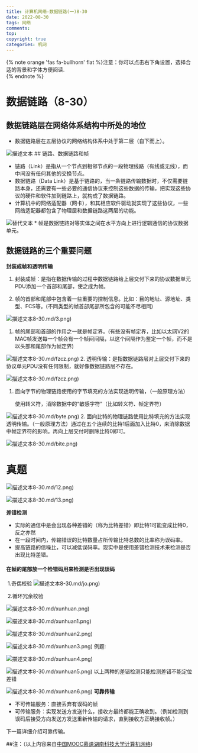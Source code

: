 ```yaml
---
title: 计算机网络-数据链路(一)8-30
date: 2022-08-30
tags: 网络
comments:
top: 
copyright: true
categories: 机网
---
```


{% note orange 'fas fa-bullhorn' flat %}注意：你可以点击右下角设置，选择合适的背景和字体方便阅读.<br>{% endnote %}

# 数据链路（8-30）

##  数据链路层在网络体系结构中所处的地位

* 数据链路层在五层协议的网络结构体系中处于第二层（自下而上）。

<img src="./1/sex.png"  class="responsive-image click-to-zoom" alt="描述文本" loading="lazy" data-fullsize="./1/sex.png"  data-type="auto">
<!--more-->
##  链路、数据链路和帧

* 链路（Link）是指从一个节点到相邻节点的一段物理线路（有线或无线），而中间没有任何其他的交换节点。
* 数据链路（Data Link）是基于链路的，当一条链路传输数据时，不仅需要链路本身，还需要有一些必要的通信协议来控制这些数据的传输，把实现这些协议的硬件和软件加到链路上，就构成了数据链路。
* 计算机中的网络适配器（网卡），和其相应软件驱动就实现了这些协议，一些网络适配器都包含了物理层和数据链路这两层的功能。


<img src="./1/sex.png" alt="替代文本" style="float:center;">
* 帧是数据链路对等实体之间在水平方向上进行逻辑通信的协议数据单元。

##  数据链路的三个重要问题

**封装成帧和透明传输**

1.  封装成帧：是指在数据传输的过程中数据链路给上层交付下来的协议数据单元PDU添加一个首部和尾部，使之成为帧。

   1. 帧的首部和尾部中包含着一些重要的控制信息。比如：目的地址、源地址、类型、FCS等。(不同类型的帧首部尾部所包含的可能不尽相同)


<img src="./计算机网络-数据链路(一"  class="responsive-image click-to-zoom" alt="描述文本" loading="lazy" data-fullsize="./计算机网络-数据链路(一"  data-type="auto">8-30.md/3.png)
   1. 帧的尾部和首部的作用之一就是帧定界。(有些没有帧定界，比如以太网V2的MAC帧发送每一个帧会有一个帧间间隔，以这个间隔作为鉴定一个帧，而不是以头部和尾部作为帧定界)


<img src="./计算机网络-数据链路(一"  class="responsive-image click-to-zoom" alt="描述文本" loading="lazy" data-fullsize="./计算机网络-数据链路(一"  data-type="auto">8-30.md/fzcz.png)
2. 透明传输：是指数据链路层对上层交付下来的协议单元PDU没有任何限制，就好像数据链路层不存在。

   

<img src="./计算机网络-数据链路(一"  class="responsive-image click-to-zoom" alt="描述文本" loading="lazy" data-fullsize="./计算机网络-数据链路(一"  data-type="auto">8-30.md/fzcz.png)
   1. 面向字节的物理链路使用的字节填充的方法实现透明传输，（一般原理方法）

      使用转义符，消除数据中的“敏感字符”（比如转义符、帧定界符）

      

<img src="./计算机网络-数据链路(一"  class="responsive-image click-to-zoom" alt="描述文本" loading="lazy" data-fullsize="./计算机网络-数据链路(一"  data-type="auto">8-30.md/byte.png)
   2. 面向比特的物理链路使用比特填充的方法实现透明传输。（一般原理方法）通过在五个连续的比特1后面加入比特0，来消除数据中帧定界符的影响。再向上层交付时删除比特0即可。


<img src="./计算机网络-数据链路(一"  class="responsive-image click-to-zoom" alt="描述文本" loading="lazy" data-fullsize="./计算机网络-数据链路(一"  data-type="auto">8-30.md/bite.png)
   # 真题


<img src="./计算机网络-数据链路(一"  class="responsive-image click-to-zoom" alt="描述文本" loading="lazy" data-fullsize="./计算机网络-数据链路(一"  data-type="auto">8-30.md/12.png)


<img src="./计算机网络-数据链路(一"  class="responsive-image click-to-zoom" alt="描述文本" loading="lazy" data-fullsize="./计算机网络-数据链路(一"  data-type="auto">8-30.md/13.png)


**差错检测**

* 实际的通信中是会出现各种差错的（称为比特差错）即比特1可能变成比特0，反之亦然
* 在一段时间内，传输错误的比特数量占所传输比特总数的比率称为误码率。
* 提高链路的信噪比，可以减低误码率。现实中是使用差错检测技术来检测是否出现比特差错。

#### **在帧的尾部放一个检错码用来检测是否出现误码**

​	1.奇偶校验
<img src="./计算机网络-数据链路(一"  class="responsive-image click-to-zoom" alt="描述文本" loading="lazy" data-fullsize="./计算机网络-数据链路(一"  data-type="auto">8-30.md/jo.png)

​	2.循环冗余校验


<img src="./计算机网络-数据链路(一"  class="responsive-image click-to-zoom" alt="描述文本" loading="lazy" data-fullsize="./计算机网络-数据链路(一"  data-type="auto">8-30.md/xunhuan.png)

<img src="./计算机网络-数据链路(一"  class="responsive-image click-to-zoom" alt="描述文本" loading="lazy" data-fullsize="./计算机网络-数据链路(一"  data-type="auto">8-30.md/xunhuan1.png)

<img src="./计算机网络-数据链路(一"  class="responsive-image click-to-zoom" alt="描述文本" loading="lazy" data-fullsize="./计算机网络-数据链路(一"  data-type="auto">8-30.md/xunhuan2.png)

<img src="./计算机网络-数据链路(一"  class="responsive-image click-to-zoom" alt="描述文本" loading="lazy" data-fullsize="./计算机网络-数据链路(一"  data-type="auto">8-30.md/xunhuan3.png)
例题:


<img src="./计算机网络-数据链路(一"  class="responsive-image click-to-zoom" alt="描述文本" loading="lazy" data-fullsize="./计算机网络-数据链路(一"  data-type="auto">8-30.md/xunhuan4.png)

<img src="./计算机网络-数据链路(一"  class="responsive-image click-to-zoom" alt="描述文本" loading="lazy" data-fullsize="./计算机网络-数据链路(一"  data-type="auto">8-30.md/xunhuan5.png)
以上两种的差错检测只能检测差错不能定位差错

<img src="./计算机网络-数据链路(一"  class="responsive-image click-to-zoom" alt="描述文本" loading="lazy" data-fullsize="./计算机网络-数据链路(一"  data-type="auto">8-30.md/xunhuan6.png)
**可靠传输**

* 不可传输服务：直接丢弃有误码的帧
* 可传输服务：实现发送方发送什么，接收方最终都能正确收到。（例如检测到误码后接受方向发送方发送重新传输的请求，直到接收方正确接收帧。）

下一篇详细介绍可靠传输。

##注：（以上内容来自[中国MOOC慕课湖南科技大学计算机网络](https://www.icourse163.org/learn/HNKJ-1461816178?tid=1468294445#/learn/announce))














